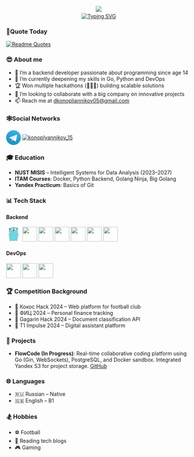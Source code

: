 <div id="header" align="center">
  <img src="https://media.giphy.com/media/M9gbBd9nbDrOTu1Mqx/giphy.gif" width="100"/><br>
<!--   <img src="https://komarev.com/ghpvc/?username=Kin1599&style=flat-square&color=blueviolet" alt=""/><br> -->
  <a href="https://git.io/typing-svg"><img src="https://readme-typing-svg.herokuapp.com?font=Fira+Code&weight=600&pause=1500&color=484098&center=true&vCenter=true&random=false&width=435&height=60&lines=Hi%2C+I'm+Dmitry👋" alt="Typing SVG" /></a>
</div>

<h3>📝Quote Today</h3>

[![Readme Quotes](https://quotes-github-readme.vercel.app/api?type=horizontal&theme=catppuccin_mocha)](https://github.com/piyushsuthar/github-readme-quotes)

<h3>😎 About me</h3>
<ul>
  <li>👀 I’m a backend developer passionate about programming since age 14</li>
  <li>🌱 I’m currently deepening my skills in Go, Python and DevOps</li>
  <li>🏆 Won multiple hackathons (🥇🥈🥉) building scalable solutions</li>
  <li>💞️ I’m looking to collaborate with a big company on innovative projects</li>
  <li>📫 Reach me at <a href="mailto:dkonopliannikov05@gmail.com">dkonopliannikov05@gmail.com</a></li>
</ul>

<h3 align="left">🕸Social Networks</h3>
<p align="left">
<a href="https://t.me/Kin1599" target="blank"><img align="center" src="https://github.com/TelegramBeta/Telegram/blob/main/Assets/telegram.png" alt="Kin1599" height="40" width="40"></a>
<!-- <a href="https://fb.com/100045124103628" target="пустой"><img align="center" src="https://raw.githubusercontent.com/rahuldkjain/github-profile-readme-generator/master/src/images/icons/Social/facebook.svg" alt="Дмитрий Коноплянников" height="40" width="40" /></a> -->
<a href="https://instagram.com/konoplyannikov_15" target="blank"><img align="center" src="https://raw.githubusercontent.com/rahuldkjain/github-profile-readme-generator/master/src/images/icons/Social/instagram.svg" alt="konoplyannikov_15" height="40" width="40" /></a>
<!-- <a href="https://www.hackerrank.com/dkonopliannikov1" target="blank"><img align="center" src="https://raw.githubusercontent.com/rahuldkjain/github-profile-readme-generator/master/src/images/icons/Social/hackerrank.svg" alt="dkonopliannikov1" height="40" width="40" /></a> -->
</p>

<h3>🎓 Education</h3>
<ul>
  <li><b>NUST MISIS</b> – Intelligent Systems for Data Analysis (2023–2027)</li>
  <li><b>ITAM Courses</b>: Docker, Python Backend, Golang Ninja, Big Golang</li>
  <li><b>Yandex Practicum</b>: Basics of Git</li>
</ul>

<h3>📊 Tech Stack</h3>
<h4>Backend</h4>
<p>
  <img src="https://raw.githubusercontent.com/devicons/devicon/master/icons/go/go-original.svg" alt="go" width="40" height="40"/>
  <img src="https://cdn.jsdelivr.net/gh/devicons/devicon@latest/icons/python/python-original.svg" width="40" height="40"/>
  <img src="https://cdn.jsdelivr.net/gh/devicons/devicon@latest/icons/fastapi/fastapi-original.svg" width="40" height="40"/>
  <img src="https://cdn.jsdelivr.net/gh/devicons/devicon@latest/icons/django/django-plain.svg" width="40" height="40"/>
  <img src="https://cdn.jsdelivr.net/gh/devicons/devicon@latest/icons/postgresql/postgresql-original.svg" width="40" height="40"/>
  <img src="https://cdn.jsdelivr.net/gh/devicons/devicon@latest/icons/redis/redis-original.svg" width="40" height="40"/>
  <img src="https://cdn.jsdelivr.net/gh/devicons/devicon@latest/icons/sqlite/sqlite-original.svg" width="40" height="40"/>
</p>
<h4>DevOps</h4>
<p>
  <img src="https://cdn.jsdelivr.net/gh/devicons/devicon@latest/icons/docker/docker-original.svg" width="40" height="40"/>
  <img src="https://cdn.jsdelivr.net/gh/devicons/devicon@latest/icons/git/git-original.svg" width="40" height="40"/>
  <img src="https://cdn.jsdelivr.net/gh/devicons/devicon@latest/icons/nginx/nginx-original.svg" width="40" height="40"/>
</p>

<h3>🏆 Competition Background</h3>
<ul>
  <li>🥇 Кокос Hack 2024 – Web platform for football club</li>
  <li>🥈 ФИЦ 2024 – Personal finance tracking</li>
  <li>🥈 Gagarin Hack 2024 – Document classification API</li>
  <li>🥉 T1 Impulse 2024 – Digital assistant platform</li>
</ul>

<h3>🐶 Projects</h3>
<ul>
  <li><b>FlowCode (In Progress)</b>: Real-time collaborative coding platform using Go (Gin, WebSockets), PostgreSQL, and Docker sandbox. Integrated Yandex S3 for project storage. <a href="https://github.com/Kin1599/LiveCode-Platform">GitHub</a></li>
</ul>

<h3>🌐 Languages</h3>
<ul>
  <li>🇷🇺 Russian – Native</li>
  <li>🇬🇧 English – B1</li>
</ul>

<h3>🏂 Hobbies</h3>
<ul>
  <li>⚽ Football</li>
  <li>📖 Reading tech blogs</li>
  <li>🎮 Gaming</li>
</ul>

<!--
<h3>⚔️CodeWars stats</h3>

[![codewars](https://www.codewars.com/users/Kin1599/badges/small)](https://www.codewars.com/users/Kin1599)
--->

<!--
<h3>⚔️LeetCode stats</h3>

[![KnlnKS's LeetCode stats](https://leetcode-stats-six.vercel.app/api?username=Kin1599&theme=dark)](https://github.com/KnlnKS/leetcode-stats)
--->

<!---
Kin1599/Kin1599 is a ✨ special ✨ repository because its `README.md` (this file) appears on your GitHub profile.
You can click the Preview link to take a look at your changes.
--->
